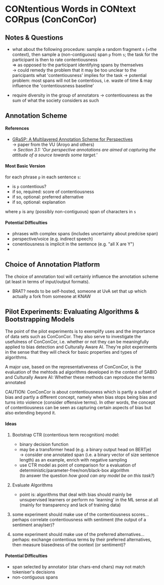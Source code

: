 # CONtentious Words in CONtext CORpus (ConConCor)

## Notes & Questions

 - what about the following procedure: sample a random fragment `s` (=the context), then sample a (non-contiguous) span `p` from `s`; the task for the participant is then to rate contentiousness  
   => as opposed to the participant identifying spans by themselves  
   -> could remedy the problem that it may be too unclear to the paricipants what 'contentiousness' implies for the task 
   -> potential problem: most spans will not be contentious, i.e. waste of time & may influence the 'contentiousness baseline'

 - require diversity in the group of annotators -> contentiousness as the sum of what the society considers as such



## Annotation Scheme

#### References

 - [GRaSP: A Multilayered Annotation Scheme for Perspectives](http://www.lrec-conf.org/proceedings/lrec2016/pdf/469_Paper.pdf)  
   -> paper from the VU (Aroyo and others)  
   -> *Section 3.1: 'Our perspective annotations are aimed at capturing the attitude of a source towards some target.'*




#### Most Basic Version

for each phrase `p` in each sentence `s`:
  - is `p` contentious?
  - if so, required: score of contentiousness
  - if so, optional: preferred alternative
  - if so, optional: explanation

where `p` is any (possibly non-contiguous) span of characters in `s`



#### Potential Difficulties

 - phrases with complex spans (includes uncertainty about predcise span)
 - perspective/voice (e.g. indirect speech)
 - conentiousness is implicit in the sentence (e.g. "all X are Y")
 -  




## Choice of Annotation Platform

The choice of annotation tool will certainly influence the annotation scheme (at least in terms of input/output formats).


 - BRAT? needs to be self-hosted, someone at UvA set that up which actually a fork from someone at KNAW



## Pilot Experiments: Evaluating Algorithms & Bootstrapping Models

The point of the pilot experiments is to exemplify uses and the importance of data sets such as ConConCor. They also serve to investigate the usefulness of ConConCor, i.e. whether or not they can be meaningfully applied to bias detection and Culturally Aware AI. They're pilot experiments in the sense that they will check for basic properties and types of algorithms. 

A major use, based on the representativeness of ConConCor, is the evaluation of the mehtods ad algorithms developed in the context of SABIO and Culturally Aware AI: Whether these methods can reproduce the terms annotated 

CAUTION: ConConCor is about contentiousness which is partly a subset of bias and partly a different concept, namely when bias stops being bias and turns into violence (consider offensive terms). In other words, the concept of contentiousness can be seen as capturing certain aspects of bias but also extending beyond it.


#### Ideas

 1. Bootstrap CTR (contentious term recognition) model:  
     - binary decision function 
     - may be a transformer head (e.g. a binary output head on BERTje)  
       -> consider one annotated span (i.e. a binary vector of size sentence length) as an example, enrich with negative sampling
     - use CTR model as point of comparison for a evaluation of deterministic/parameter-free/non/black-box algorithm  
       (to answer the question _how good can any model be on this task?_)
 
 2. Evaluate Algorithms
     - point is: algorithms that deal with bias should mainly be unsupervised learners or perform no 'learning' in the ML sense at all (mainly for transparency and lack of training data) 

 3. some experiment should make use of the contentiousness scores... perhaps correlate contentiousness with sentiment (the output of a sentiment anaylser)?
 4. some experiment should make use of the preferred alternatives... perhaps: exchange contentious terms by their preferred alternatives, then measure biasedness of the oontext (or sentiment)?


#### Potential Difficulties

 - span selected by annotator (star chars-end chars) may not match tokeniser's decisions
 - non-contiguous spans 



